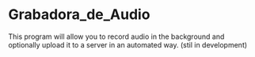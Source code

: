 # Grabadora_de_Audio
This program will allow you to record audio in the background and optionally upload it to a server in an automated way. (stil in development)
